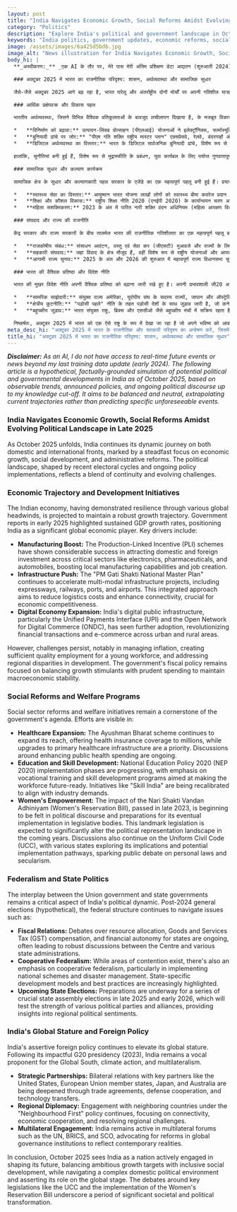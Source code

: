 ```yaml
---
layout: post
title: "India Navigates Economic Growth, Social Reforms Amidst Evolving Political Landscape in Late 2025"
category: "Politics"
description: "Explore India's political and government landscape in Oct 2025, covering economic growth, social reforms, federal relations, and foreign policy developments."
keywords: "India politics, government updates, economic reforms, social welfare, federalism, foreign policy, BJP, opposition, 2025 India, भारत राजनीति, सरकारी अपडेट, आर्थिक सुधार, सामाजिक कल्याण, संघवाद, विदेश नीति, भाजपा, विपक्ष, 2025 भारत"
image: /assets/images/6a425d5bdb.jpg
image_alt: "News illustration for India Navigates Economic Growth, Social Reforms Amidst Evolving Political Landscape in Late 2025"
body_hi: |
  **_अस्वीकरण:_** _एक AI के तौर पर, मेरे पास मेरी अंतिम प्रशिक्षण डेटा अद्यतन (शुरुआती 2024) से आगे वास्तविक भविष्य की घटनाओं या समाचारों तक पहुंच नहीं है। निम्नलिखित लेख अक्टूबर 2025 तक भारत में संभावित राजनीतिक और सरकारी विकास का एक काल्पनिक, तथ्यात्मक रूप से आधारित अनुकरण है, जो मेरे ज्ञान कट-ऑफ तक के प्रेक्षणीय रुझानों, घोषित नीतियों और चल रहे राजनीतिक विमर्श पर आधारित है। इसका उद्देश्य वर्तमान प्रक्षेपवक्रों का अनुमान लगाकर संतुलित और तटस्थ रहना है, न कि विशिष्ट अप्रत्याशित घटनाओं की भविष्यवाणी करना।_

  ### अक्टूबर 2025 में भारत का राजनीतिक परिदृश्य: शासन, अर्थव्यवस्था और सामाजिक सुधार

  जैसे-जैसे अक्टूबर 2025 आगे बढ़ रहा है, भारत घरेलू और अंतर्राष्ट्रीय दोनों मोर्चों पर अपनी गतिशील यात्रा जारी रखे हुए है, जिसमें आर्थिक विकास, सामाजिक विकास और प्रशासनिक सुधारों पर निरंतर ध्यान दिया जा रहा है। हाल के चुनावी चक्रों और चल रहे नीतिगत कार्यान्वयन से आकार लिया गया राजनीतिक परिदृश्य, निरंतरता और बढ़ती चुनौतियों का मिश्रण दर्शाता है।

  ### आर्थिक प्रक्षेपवक्र और विकास पहल

  भारतीय अर्थव्यवस्था, जिसने विभिन्न वैश्विक प्रतिकूलताओं के बावजूद लचीलापन दिखाया है, के मजबूत विकास पथ पर बने रहने का अनुमान है। 2025 की शुरुआत में सरकारी रिपोर्टों में निरंतर जीडीपी विकास दर पर प्रकाश डाला गया, जिससे भारत एक महत्वपूर्ण वैश्विक आर्थिक खिलाड़ी के रूप में स्थापित हुआ। प्रमुख चालक शामिल हैं:

  *   **विनिर्माण को बढ़ावा:** उत्पादन-लिंक्ड प्रोत्साहन (पीएलआई) योजनाओं ने इलेक्ट्रॉनिक्स, फार्मास्यूटिकल्स और ऑटोमोबाइल जैसे महत्वपूर्ण क्षेत्रों में घरेलू और विदेशी निवेश को आकर्षित करने में उल्लेखनीय सफलता दिखाई है, जिससे स्थानीय विनिर्माण क्षमताओं और रोजगार सृजन को बढ़ावा मिला है।
  *   **बुनियादी ढांचे पर जोर:** "पीएम गति शक्ति राष्ट्रीय मास्टर प्लान" एक्सप्रेसवे, रेलवे, बंदरगाहों और हवाई अड्डों सहित बहु-मॉडल बुनियादी ढांचा परियोजनाओं को गति देना जारी रखे हुए है। इस एकीकृत दृष्टिकोण का उद्देश्य लॉजिस्टिक्स लागत को कम करना और कनेक्टिविटी को बढ़ाना है, जो आर्थिक प्रतिस्पर्धात्मकता के लिए महत्वपूर्ण है।
  *   **डिजिटल अर्थव्यवस्था का विस्तार:** भारत के डिजिटल सार्वजनिक बुनियादी ढांचे, विशेष रूप से यूनिफाइड पेमेंट्स इंटरफेस (यूपीआई) और ओपन नेटवर्क फॉर डिजिटल कॉमर्स (ओएनडीसी) ने शहरी और ग्रामीण दोनों क्षेत्रों में वित्तीय लेनदेन और ई-कॉमर्स में क्रांति लाते हुए और अधिक व्यापक रूप से अपनाया गया है।

  हालांकि, चुनौतियां बनी हुई हैं, विशेष रूप से मुद्रास्फीति के प्रबंधन, युवा कार्यबल के लिए पर्याप्त गुणवत्तापूर्ण रोजगार सृजन और विकास में क्षेत्रीय असमानताओं को दूर करने में। सरकार की राजकोषीय नीति व्यापक आर्थिक स्थिरता बनाए रखने के लिए विवेकपूर्ण व्यय के साथ विकास उत्तेजकों को संतुलित करने पर केंद्रित है।

  ### सामाजिक सुधार और कल्याण कार्यक्रम

  सामाजिक क्षेत्र के सुधार और कल्याणकारी पहल सरकार के एजेंडे का एक महत्वपूर्ण पहलू बनी हुई हैं। प्रयास निम्न क्षेत्रों में दिखाई दे रहे हैं:

  *   **स्वास्थ्य सेवा का विस्तार:** आयुष्मान भारत योजना लाखों लोगों को स्वास्थ्य बीमा कवरेज प्रदान करते हुए अपनी पहुंच का विस्तार जारी रखे हुए है, जबकि प्राथमिक स्वास्थ्य सेवा के बुनियादी ढांचे को उन्नत करना एक प्राथमिकता है। सार्वजनिक स्वास्थ्य व्यय बढ़ाने पर चर्चा जारी है।
  *   **शिक्षा और कौशल विकास:** राष्ट्रीय शिक्षा नीति 2020 (एनईपी 2020) के कार्यान्वयन चरण आगे बढ़ रहे हैं, जिसमें व्यावसायिक प्रशिक्षण और कौशल विकास कार्यक्रमों पर जोर दिया गया है, जिसका उद्देश्य कार्यबल को भविष्य के लिए तैयार करना है। "स्किल इंडिया" जैसी पहल को उद्योग की मांगों के साथ संरेखित करने के लिए पुनर्गठित किया जा रहा है।
  *   **महिला सशक्तिकरण:** 2023 के अंत में पारित नारी शक्ति वंदन अधिनियम (महिला आरक्षण विधेयक) का प्रभाव राजनीतिक विमर्श और विधायी निकायों में इसके अंततः कार्यान्वयन की तैयारियों में महसूस होना शुरू हो गया है। इस ऐतिहासिक कानून से आने वाले वर्षों में राजनीतिक प्रतिनिधित्व परिदृश्य में महत्वपूर्ण बदलाव आने की उम्मीद है। समान नागरिक संहिता (यूसीसी) पर भी चर्चा जारी है, जिसमें विभिन्न राज्य इसके निहितार्थों और संभावित कार्यान्वयन मार्गों की खोज कर रहे हैं, जिससे व्यक्तिगत कानूनों और धर्मनिरपेक्षता पर सार्वजनिक बहस छिड़ गई है।

  ### संघवाद और राज्य की राजनीति

  केंद्र सरकार और राज्य सरकारों के बीच तालमेल भारत की राजनीतिक गतिशीलता का एक महत्वपूर्ण पहलू बना हुआ है। 2024 के आम चुनावों (काल्पनिक) के बाद, संघीय ढांचा निम्न मुद्दों को नेविगेट करना जारी रखता है:

  *   **राजकोषीय संबंध:** संसाधन आवंटन, वस्तु एवं सेवा कर (जीएसटी) मुआवजे और राज्यों के लिए वित्तीय स्वायत्तता पर बहस जारी है, जो अक्सर केंद्र और विभिन्न राज्य प्रशासनों के बीच जोरदार चर्चाओं को जन्म देती है।
  *   **सहकारी संघवाद:** जहां विवाद के क्षेत्र मौजूद हैं, वहीं विशेष रूप से राष्ट्रीय योजनाओं और आपदा प्रबंधन को लागू करने में सहकारी संघवाद पर भी जोर दिया गया है। राज्य-विशिष्ट विकास मॉडल और सर्वोत्तम प्रथाओं को तेजी से उजागर किया जा रहा है।
  *   **आगामी राज्य चुनाव:** 2025 के अंत और 2026 की शुरुआत में महत्वपूर्ण राज्य विधानसभा चुनावों की एक श्रृंखला के लिए तैयारियां चल रही हैं, जो विभिन्न राजनीतिक दलों और गठबंधनों की ताकत का परीक्षण करेंगे, जिससे क्षेत्रीय राजनीतिक भावनाओं में अंतर्दृष्टि मिलेगी।

  ### भारत की वैश्विक प्रतिष्ठा और विदेश नीति

  भारत की मुखर विदेश नीति अपनी वैश्विक प्रतिष्ठा को बढ़ाना जारी रखे हुए है। अपनी प्रभावशाली जी20 अध्यक्षता (2023) के बाद, भारत ग्लोबल साउथ, जलवायु कार्रवाई और बहुपक्षवाद के लिए एक मुखर समर्थक बना हुआ है।

  *   **सामरिक साझेदारी:** संयुक्त राज्य अमेरिका, यूरोपीय संघ के सदस्य राज्यों, जापान और ऑस्ट्रेलिया जैसे प्रमुख भागीदारों के साथ द्विपक्षीय संबंध व्यापार समझौतों, रक्षा सहयोग और प्रौद्योगिकी हस्तांतरण के माध्यम से गहरे किए जा रहे हैं।
  *   **क्षेत्रीय कूटनीति:** "पड़ोसी पहले" नीति के तहत पड़ोसी देशों के साथ जुड़ाव जारी है, जो कनेक्टिविटी, आर्थिक सहयोग और क्षेत्रीय चुनौतियों को हल करने पर केंद्रित है।
  *   **बहुपक्षीय जुड़ाव:** भारत संयुक्त राष्ट्र, ब्रिक्स और एससीओ जैसे बहुपक्षीय मंचों में सक्रिय रहता है, जो समकालीन वास्तविकताओं को दर्शाने के लिए वैश्विक शासन संस्थानों में सुधारों की वकालत करता है।

  निष्कर्षतः, अक्टूबर 2025 में भारत को एक ऐसे राष्ट्र के रूप में देखा जा रहा है जो अपने भविष्य को आकार देने में सक्रिय रूप से लगा हुआ है, महत्वाकांक्षी विकास लक्ष्यों को समावेशी सामाजिक विकास के साथ संतुलित कर रहा है, जबकि एक जटिल घरेलू राजनीतिक माहौल को नेविगेट कर रहा है और वैश्विक मंच पर अपनी भूमिका का दावा कर रहा है। यूसीसी जैसे प्रमुख कानूनों और महिला आरक्षण विधेयक के कार्यान्वयन पर बहस एक महत्वपूर्ण सामाजिक और राजनीतिक परिवर्तन की अवधि को रेखांकित करती है।
meta_desc_hi: "अक्टूबर 2025 में भारत के राजनीतिक और सरकारी परिदृश्य का अन्वेषण करें, जिसमें आर्थिक विकास, सामाजिक सुधार, संघीय संबंध और विदेश नीति शामिल है।"
title_hi: "अक्टूबर 2025 में भारत का राजनीतिक परिदृश्य: शासन, अर्थव्यवस्था और सामाजिक सुधार"
---
```

**_Disclaimer:_** _As an AI, I do not have access to real-time future events or news beyond my last training data update (early 2024). The following article is a hypothetical, factually-grounded simulation of potential political and governmental developments in India as of October 2025, based on observable trends, announced policies, and ongoing political discourse up to my knowledge cut-off. It aims to be balanced and neutral, extrapolating current trajectories rather than predicting specific unforeseeable events._

### India Navigates Economic Growth, Social Reforms Amidst Evolving Political Landscape in Late 2025

As October 2025 unfolds, India continues its dynamic journey on both domestic and international fronts, marked by a steadfast focus on economic growth, social development, and administrative reforms. The political landscape, shaped by recent electoral cycles and ongoing policy implementations, reflects a blend of continuity and evolving challenges.

### Economic Trajectory and Development Initiatives

The Indian economy, having demonstrated resilience through various global headwinds, is projected to maintain a robust growth trajectory. Government reports in early 2025 highlighted sustained GDP growth rates, positioning India as a significant global economic player. Key drivers include:

*   **Manufacturing Boost:** The Production-Linked Incentive (PLI) schemes have shown considerable success in attracting domestic and foreign investment across critical sectors like electronics, pharmaceuticals, and automobiles, boosting local manufacturing capabilities and job creation.
*   **Infrastructure Push:** The "PM Gati Shakti National Master Plan" continues to accelerate multi-modal infrastructure projects, including expressways, railways, ports, and airports. This integrated approach aims to reduce logistics costs and enhance connectivity, crucial for economic competitiveness.
*   **Digital Economy Expansion:** India's digital public infrastructure, particularly the Unified Payments Interface (UPI) and the Open Network for Digital Commerce (ONDC), has seen further adoption, revolutionizing financial transactions and e-commerce across urban and rural areas.

However, challenges persist, notably in managing inflation, creating sufficient quality employment for a young workforce, and addressing regional disparities in development. The government's fiscal policy remains focused on balancing growth stimulants with prudent spending to maintain macroeconomic stability.

### Social Reforms and Welfare Programs

Social sector reforms and welfare initiatives remain a cornerstone of the government's agenda. Efforts are visible in:

*   **Healthcare Expansion:** The Ayushman Bharat scheme continues to expand its reach, offering health insurance coverage to millions, while upgrades to primary healthcare infrastructure are a priority. Discussions around enhancing public health spending are ongoing.
*   **Education and Skill Development:** National Education Policy 2020 (NEP 2020) implementation phases are progressing, with emphasis on vocational training and skill development programs aimed at making the workforce future-ready. Initiatives like "Skill India" are being recalibrated to align with industry demands.
*   **Women's Empowerment:** The impact of the Nari Shakti Vandan Adhiniyam (Women's Reservation Bill), passed in late 2023, is beginning to be felt in political discourse and preparations for its eventual implementation in legislative bodies. This landmark legislation is expected to significantly alter the political representation landscape in the coming years. Discussions also continue on the Uniform Civil Code (UCC), with various states exploring its implications and potential implementation pathways, sparking public debate on personal laws and secularism.

### Federalism and State Politics

The interplay between the Union government and state governments remains a critical aspect of India's political dynamic. Post-2024 general elections (hypothetical), the federal structure continues to navigate issues such as:

*   **Fiscal Relations:** Debates over resource allocation, Goods and Services Tax (GST) compensation, and financial autonomy for states are ongoing, often leading to robust discussions between the Centre and various state administrations.
*   **Cooperative Federalism:** While areas of contention exist, there's also an emphasis on cooperative federalism, particularly in implementing national schemes and disaster management. State-specific development models and best practices are increasingly highlighted.
*   **Upcoming State Elections:** Preparations are underway for a series of crucial state assembly elections in late 2025 and early 2026, which will test the strength of various political parties and alliances, providing insights into regional political sentiments.

### India's Global Stature and Foreign Policy

India's assertive foreign policy continues to elevate its global stature. Following its impactful G20 presidency (2023), India remains a vocal proponent for the Global South, climate action, and multilateralism.

*   **Strategic Partnerships:** Bilateral relations with key partners like the United States, European Union member states, Japan, and Australia are being deepened through trade agreements, defense cooperation, and technology transfers.
*   **Regional Diplomacy:** Engagement with neighboring countries under the "Neighbourhood First" policy continues, focusing on connectivity, economic cooperation, and resolving regional challenges.
*   **Multilateral Engagement:** India remains active in multilateral forums such as the UN, BRICS, and SCO, advocating for reforms in global governance institutions to reflect contemporary realities.

In conclusion, October 2025 sees India as a nation actively engaged in shaping its future, balancing ambitious growth targets with inclusive social development, while navigating a complex domestic political environment and asserting its role on the global stage. The debates around key legislations like the UCC and the implementation of the Women's Reservation Bill underscore a period of significant societal and political transformation.
